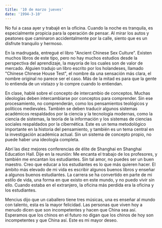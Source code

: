 ```yaml
---
title: '10 de marzo jueves'
date: '1994-3-10'
---
```


No fui a casa ayer y trabajé en la oficina. Cuando la noche es tranquila, es especialmente propicia para la operación de pensar. Al mirar los autos y peatones que caminaron accidentalmente por la calle, siento que es un disfrute tranquilo y hermoso.

En la madrugada, entregué el libro "Ancient Chinese Sex Culture". Existen muchos libros de este tipo, pero no hay muchos estudios desde la perspectiva del aprendizaje, la mayoría de los cuales son de valor de mercado. Alguien tradujo un libro escrito por los holandeses, llamado "Chinese Chinese House Test", el nombre da una sensación más clara, el nombre original no parece ser el caso. Más de la mitad es para que la gente lo entienda de un vistazo y lo compre cuando lo entiendan.

En clase, hablé sobre el concepto de intercambio de conceptos. Muchas ideologías deben intercambiarse por conceptos para comprender. Sin ese procesamiento, no comprenderán, como los pensamientos teológicos y políticos medievales. También se deben traducir algunos sistemas académicos respaldados por la ciencia y la tecnología modernas, como la ciencia de sistemas, la teoría de la información y los sistemas de ciencias sociales respaldados por la cibernética. Este es un tema metodológico importante en la historia del pensamiento, y también es un tema central en la investigación académica actual. Sin un sistema de concepto propio, no puede haber una ideología completa.

Abrí las diez mejores conferencias de élite de Shanghai en Shanghai Education Hall. Dije en la reunión: Me encanta el trabajo de los profesores, y también me encantan los estudiantes. Sin tal amor, no puedes ser un buen maestro. Creo que educar a los estudiantes es lo que más quieren hacer. El ámbito más elevado de mi vida es escribir algunos buenos libros y enseñar a algunos buenos estudiantes. La carrera se ha convertido en parte de mi estilo de vida, una forma en que existo en este mundo, y no puedo vivir sin ello. Cuando estaba en el extranjero, la oficina más perdida era la oficina y los estudiantes.

Mencius dijo que un caballero tiene tres músicas, una es enseñar al mundo con talento, esta es la mayor felicidad. Las personas que viven hoy a menudo dicen que son incompetentes y hacen que China sea así. Esperamos que los chinos en el futuro no digan que los chinos de hoy son incompetentes y que China así. Este es mi mayor deseo.

